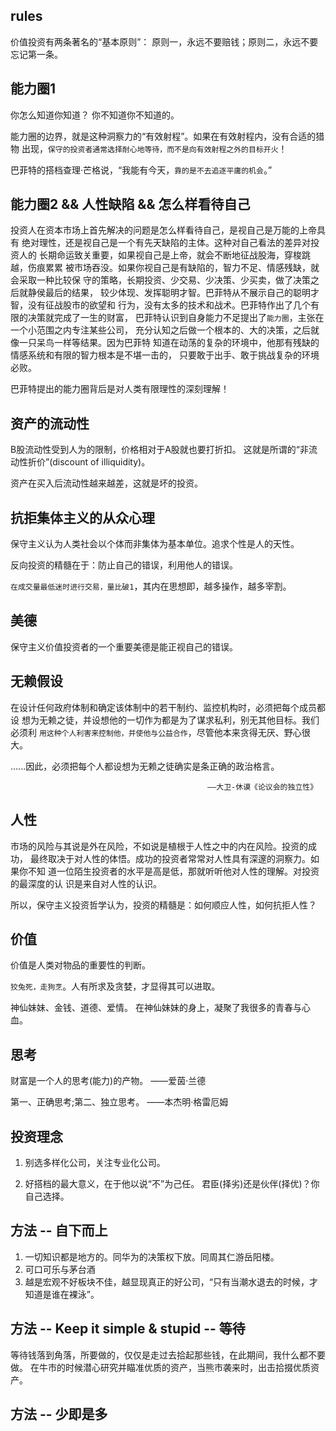 
## rules

  价值投资有两条著名的“基本原则”：
  原则一，永远不要赔钱；原则二，永远不要忘记第一条。

## 能力圈1

  你怎么知道你知道？
  你不知道你不知道的。

  能力圈的边界，就是这种洞察力的“有效射程”。如果在有效射程内，没有合适的猎物
  出现，`保守的投资者通常选择耐心地等待，而不是向有效射程之外的目标开火`！

  巴菲特的搭档查理·芒格说，“我能有今天，`靠的是不去追逐平庸的机会`。”

## 能力圈2 && 人性缺陷 && 怎么样看待自己

  投资人在资本市场上首先解决的问题是怎么样看待自己，是视自己是万能的上帝具有
  绝对理性，还是视自己是一个有先天缺陷的主体。这种对自己看法的差异对投资人的
  长期命运致关重要，如果视自己是上帝，就会不断地征战股海，穿梭跳越，伤痕累累
  被市场吞没。如果你视自己是有缺陷的，智力不足、情感残缺，就会采取一种比较保
  守的策略，长期投资、少交易、少决策、少买卖，做了决策之后就静侯最后的结果，
  较少体现、发挥聪明才智。巴菲特从不展示自己的聪明才智，没有征战股市的欲望和
  行为，没有太多的技术和战术。巴菲特作出了几个有限的决策就完成了一生的财富，
  巴菲特认识到自身能力不足提出了`能力圈`，主张在一个小范围之内专注某些公司，
  充分认知之后做一个根本的、大的决策，之后就像一只呆鸟一样等结果。因为巴菲特
  知道在动荡的复杂的环境中，他那有残缺的情感系统和有限的智力根本是不堪一击的，
  只要敢于出手、敢于挑战复杂的环境必败。

  巴菲特提出的能力圈背后是对人类有限理性的深刻理解！

## 资产的流动性

  B股流动性受到人为的限制，价格相对于A股就也要打折扣。
  这就是所谓的“非流动性折价”(discount of illiquidity)。

  资产在买入后流动性越来越差，这就是坏的投资。


## 抗拒集体主义的从众心理 

  保守主义认为人类社会以个体而非集体为基本单位。追求个性是人的天性。

  反向投资的精髓在于：防止自己的错误，利用他人的错误。

  `在成交量最低迷时进行交易，量比破1`，其内在思想即，越多操作，越多宰割。


## 美德

  保守主义价值投资者的一个重要美德是能正视自己的错误。

## 无赖假设

  在设计任何政府体制和确定该体制中的若干制约、监控机构时，必须把每个成员都设
  想为无赖之徒，并设想他的一切作为都是为了谋求私利，别无其他目标。我们必须利
  `用这种个人利害来控制他，并使他与公益合作`，尽管他本来贪得无厌、野心很大。

  ......因此，必须把每个人都设想为无赖之徒确实是条正确的政治格言。

                                                ——大卫-休谟《论议会的独立性》

## 人性

  市场的风险与其说是外在风险，不如说是植根于人性之中的内在风险。投资的成功，
  最终取决于对人性的体悟。成功的投资者常常对人性具有深邃的洞察力。如果你不知
  道一位陌生投资者的水平是高是低，那就听听他对人性的理解。对投资的最深度的认
  识是来自对人性的认识。

  所以，保守主义投资哲学认为，投资的精髓是：如何顺应人性，如何抗拒人性？

## 价值

  价值是人类对物品的重要性的判断。

  `狡兔死，走狗烹`。人有所求及贪婪，才显得其可以进取。

  神仙妹妹、金钱、道德、爱情。
  在神仙妹妹的身上，凝聚了我很多的青春与心血。

## 思考

  财富是一个人的思考(能力)的产物。    ——爱茵·兰德

  第一、正确思考;第二、独立思考。     ——本杰明·格雷厄姆

## 投资理念

  1. 别选多样化公司，关注专业化公司。

  2. 好搭档的最大意义，在于他以说“不”为己任。
     君臣(择劣)还是伙伴(择优)？你自己选择。

## 方法 -- 自下而上

  1. 一切知识都是地方的。同华为的决策权下放。同周其仁游岳阳楼。
  2. 可口可乐与茅台酒
  3. 越是宏观不好板块不佳，越显现真正的好公司，“只有当潮水退去的时候，才知道是谁在裸泳”。


## 方法 -- Keep it simple & stupid -- 等待

  等待钱落到角落，所要做的，仅仅是走过去拾起那些钱，在此期间，我什么都不要做。
  在牛市的时候潜心研究并瞄准优质的资产，当熊市袭来时，出击拾掇优质资产。

## 方法 -- 少即是多


